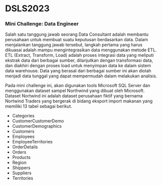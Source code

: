 # DSLS2023

### Mini Challenge: Data Engineer
Salah satu tanggung jawab seorang Data Consultant adalah membantu perusahaan untuk membuat suatu keputusan berdasarkan data. Dalam menjalankan tanggung jawab tersebut, langkah pertama yang harus dikuasai adalah mampu mengintegrasikan data menggunakan metode ETL. ETL (Extract, Transform, Load) adalah proses integrasi data yang meliputi ekstrak data dari berbagai sumber, dilanjutkan dengan transformasi data, dan diakhiri dengan proses load untuk menyimpan data ke dalam sistem data warehouse. Data yang berasal dari berbagai sumber ini akan diolah menjadi data tunggal yang dapat mempermudah dalam melakukan analisis.

Pada mini challenge ini, akan digunakan tools Microsoft SQL Server dan menggunakan dataset sampel Northwind yang dibuat oleh Microsoft. Dataset Nortwind ini adalah dataset perusahaan fiktif yang bernama Nortwind Traders yang bergerak di bidang eksport import makanan yang memiliki 13 tabel sebagai berikut.
- Categories
- CustomerCustomerDemo
- CustomerDemographics
- Customers
- Employees
- EmployeeTerritories
- OrderDetails
- Orders
- Products
- Region
- Shippers
- Suppliers
- Territories
